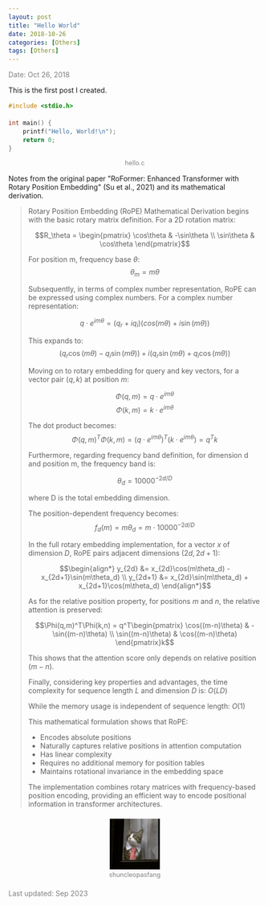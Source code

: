 ```yaml
---
layout: post
title: "Hello World"
date: 2018-10-26
categories: [Others]
tags: [Others]
---
```


<span style="color: gray;">Date: Oct 26, 2018</span>

This is the first post I created.

```c
#include <stdio.h>

int main() {
    printf("Hello, World!\n");
    return 0;
}
```
<span style="color: gray; font-size: 0.9em; max-width: 64%; margin-left: auto; margin-right: auto; line-height: 1.2em; display: block; text-align: center;">hello.c</span>

Notes from the original paper "RoFormer: Enhanced Transformer with Rotary Position Embedding" (Su et al., 2021) and its mathematical derivation.

> Rotary Position Embedding (RoPE) Mathematical Derivation begins with the basic rotary matrix definition. For a 2D rotation matrix:
>
> $$R_\theta = \begin{pmatrix} 
> \cos\theta & -\sin\theta \\
> \sin\theta & \cos\theta
> \end{pmatrix}$$
>
> For position m, frequency base $\theta$:
> $$\theta_m = m\theta$$
>
> Subsequently, in terms of complex number representation, RoPE can be expressed using complex numbers. For a complex number representation:
>
> $$q\cdot e^{im\theta} = (q_r + iq_i)(cos(m\theta) + i\sin(m\theta))$$
>
> This expands to:
> $$(q_r\cos(m\theta) - q_i\sin(m\theta)) + i(q_r\sin(m\theta) + q_i\cos(m\theta))$$
>
> Moving on to rotary embedding for query and key vectors, for a vector pair $(q, k)$ at position $m$:
>
> $$\Phi(q, m) = q \cdot e^{im\theta}$$
> $$\Phi(k, m) = k \cdot e^{im\theta}$$
>
> The dot product becomes:
> $$\Phi(q,m)^T\Phi(k,m) = (q \cdot e^{im\theta})^T(k \cdot e^{im\theta}) = q^Tk$$
>
> Furthermore, regarding frequency band definition, for dimension d and position m, the frequency band is:
>
> $$\theta_d = 10000^{-2d/D}$$
>
> where D is the total embedding dimension.
>
> The position-dependent frequency becomes:
> $$f_d(m) = m\theta_d = m \cdot 10000^{-2d/D}$$
>
> In the full rotary embedding implementation, for a vector $x$ of dimension $D$, RoPE pairs adjacent dimensions $(2d,2d+1)$:
>
> $$\begin{align*}
> y_{2d} &= x_{2d}\cos(m\theta_d) - x_{2d+1}\sin(m\theta_d) \\
> y_{2d+1} &= x_{2d}\sin(m\theta_d) + x_{2d+1}\cos(m\theta_d)
> \end{align*}$$
>
> As for the relative position property, for positions $m$ and $n$, the relative attention is preserved:
>
> $$\Phi(q,m)^T\Phi(k,n) = q^T\begin{pmatrix}
> \cos((m-n)\theta) & -\sin((m-n)\theta) \\
> \sin((m-n)\theta) & \cos((m-n)\theta)
> \end{pmatrix}k$$
>
> This shows that the attention score only depends on relative position $(m-n)$.
>
> Finally, considering key properties and advantages, the time complexity for sequence length $L$ and dimension $D$ is: $O(LD)$
>
> While the memory usage is independent of sequence length: $O(1)$
>
> This mathematical formulation shows that RoPE:
>
> - Encodes absolute positions
> - Naturally captures relative positions in attention computation
> - Has linear complexity
> - Requires no additional memory for position tables
> - Maintains rotational invariance in the embedding space
>
> The implementation combines rotary matrices with frequency-based position encoding, providing an efficient way to encode positional information in transformer architectures.

<figure style="margin: 0; padding: 0; text-align: center; margin-top: 21px; margin-bottom: 21px;">
  <img src="/assets/images/hello-world/shuncleopasfang.jpg" alt="shuncleopasfang" style="width: 20%;" />
  <figcaption style="margin-top: 0; color: gray; font-size: 0.9em; max-width: 64%; margin-left: auto; margin-right: auto; line-height: 1.2em;">shuncleopasfang</figcaption>
</figure>

<span style="color: gray;">Last updated: Sep 2023</span>